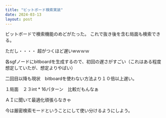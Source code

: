 ```yaml
---
title: "ビットボード検索実装"
date: 2024-03-13
layout: post
---
```


ビットボードで検索機能のめどがたった。
これで抜き後を含む局面も検索できる。

ただし・・・・
超がつくほど遅いwｗｗｗ

各sgfノードにbitboardを生成するので、初回の遅さがすごい（これはある程度想定していたが、想定よりやばい）

二回目以降も現状　bitboardを使わない方法より１０倍以上遅い。

１局面　２３int * 16パターン　比較だもんなぁ  

ＡＩに聞いて最適化頑張らなきゃ

今は厳密検索モードということにして使い分けるようにしよう。
